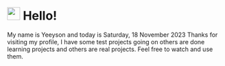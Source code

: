  <h1>
    <img src="https://emojis.slackmojis.com/emojis/images/1643510097/45343/hi.gif?1643510097" width="30"/> 
    Hello!
 </h1>
 <p>
    My name is Yeeyson and today is Saturday, 18 November 2023
    Thanks for visiting my profile, I have some test projects going on others are done learning projects and others are real projects.
    Feel free to watch and use them.
 </p>